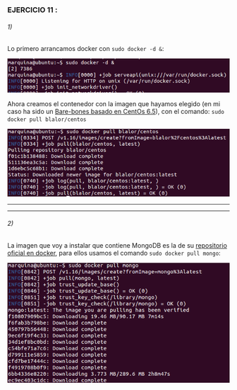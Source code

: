 ### EJERCICIO  11 :

###### 1)

Lo primero arrancamos docker con `sudo docker -d &`:

![](capturas/62.png)

Ahora creamos el contenedor con la imagen que hayamos elegido (en mi caso ha sido un [Bare-bones basado en CentOs 6.5](https://registry.hub.docker.com/u/blalor/centos/)), con el comando: `sudo docker pull blalor/centos`

![](capturas/63.png)

* * *

* * *


###### 2)

La imagen que voy a instalar que contiene MongoDB es la de su [repositorio oficial en docker](https://registry.hub.docker.com/_/mongo/), para ellos usamos el comando `sudo docker pull mongo`:

![](capturas/64.png)